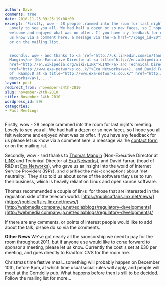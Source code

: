 ```yaml
---
author: Dave
comments: true
date: 2010-11-25 09:25:19+00:00
excerpt: 'Firstly, wow - 28 people crammed into the room for last night''s meeting.
  Lovely to see you all. We had half a dozen or so new faces, so I hope you all felt
  welcome and enjoyed what was on offer. If you have any feedback for us please let
  us know via a comment here, a message via the <a href="/?page_id=20">contact form</a>
  or on the mailing list.


  Secondly, wow - and thanks to <a href="http://uk.linkedin.com/in/thomasmangin">Thomas
  Mangin</a> (Non-Executive Director at <a title="http://en.wikipedia.org/wiki/LINX"
  href="http://en.wikipedia.org/wiki/LINX">LINX</a> and Technical Director at <a title="http://www.exa-networks.co.uk/"
  href="http://www.exa-networks.co.uk/">Exa Networks</a>), and David Farrar, (head
  of  R&amp;D at <a title="http://www.exa-networks.co.uk/" href="http://www.exa-networks.co.uk/">Exa
  Networks</a>), ...'
layout: post
redirect_from: /november-24th-2010
slug: november-24th-2010
title: November 24th 2010
wordpress_id: 598
categories:
- Past Meetings
---
```


Firstly, wow - 28 people crammed into the room for last night's meeting. Lovely to see you all. We had half a dozen or so new faces, so I hope you all felt welcome and enjoyed what was on offer. If you have any feedback for us please let us know via a comment here, a message via the [contact form](/?page_id=20) or on the mailing list.

Secondly, wow - and thanks to [Thomas Mangin](http://uk.linkedin.com/in/thomasmangin) (Non-Executive Director at [LINX](http://en.wikipedia.org/wiki/LINX) and Technical Director at [Exa Networks](http://www.exa-networks.co.uk/)), and David Farrar, (head of  R&D at [Exa Networks](http://www.exa-networks.co.uk/)), who gave us an insight into the world of Internet Service Providers (ISPs), and clarified the mis-conceptions about 'net neutrality'. They also told us about some of the software they use to run their business, which is heavily reliant on Linux and open source software.

Thomas recommended a couple of links  for those that are interested in the regulation side of the telecom world.
[https://publicaffairs.linx.net/news/](https://publicaffairs.linx.net/news/)
[http://webmedia.company.ja.net/edlabblogs/regulatory-developments](http://webmedia.company.ja.net/edlabblogs/regulatory-developments)/

If there are any comments, or points of interest people would like to add about the talk, please do so via the comments.

**Other News**
We've got nearly all the sponsorship we need to pay for the room throughout 2011, but if anyone else would like to come forward to sponsor a meeting, please let us know. Currently the cost is set at £30 per meeting, and goes directly to Bradford CVS for the room hire.

Christmas time festive meal...something will probably happen on December 10th, before 8pm, at which time usual social rules will apply, and people will meet at the Corndolly pub. What happens before then is still to be decided. Follow the mailing list for more...
